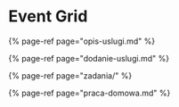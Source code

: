 # Event Grid

{% page-ref page="opis-uslugi.md" %}

{% page-ref page="dodanie-uslugi.md" %}

{% page-ref page="zadania/" %}

{% page-ref page="praca-domowa.md" %}

